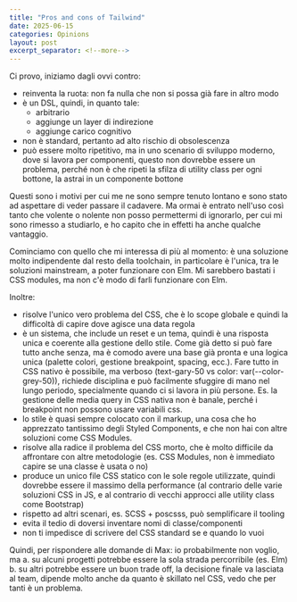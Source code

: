 ```yaml
---
title: "Pros and cons of Tailwind"
date: 2025-06-15
categories: Opinions
layout: post
excerpt_separator: <!--more-->
---
```


Ci provo, iniziamo dagli ovvi contro:
- reinventa la ruota: non fa nulla che non si possa già fare in altro modo
- è un DSL, quindi, in quanto tale:
    - arbitrario
    - aggiunge un layer di indirezione
    - aggiunge carico cognitivo
- non è standard, pertanto ad alto rischio di obsolescenza
- può essere molto ripetitivo, ma in uno scenario di sviluppo moderno, dove si lavora per componenti, questo non dovrebbe essere un problema, perché non è che ripeti la sfilza di utility class per ogni bottone, la astrai in un componente bottone

Questi sono i motivi per cui me ne sono sempre tenuto lontano e sono stato ad aspettare di veder passare il cadavere. Ma ormai è entrato nell'uso così tanto che volente o nolente non posso permettermi di ignorarlo, per cui mi sono rimesso a studiarlo, e ho capito che in effetti ha anche qualche vantaggio. 

Cominciamo con quello che mi interessa di più al momento: è una soluzione molto indipendente dal resto della toolchain, in particolare è l'unica, tra le soluzioni mainstream, a poter funzionare con Elm. Mi sarebbero bastati i CSS modules, ma non c'è modo di farli funzionare con Elm. 

Inoltre:
- risolve l'unico vero problema del CSS, che è lo scope globale e quindi la difficoltà di capire dove agisce una data regola
- è un sistema, che include un reset e un tema, quindi è una risposta unica e coerente alla gestione dello stile. Come già detto si può fare tutto anche senza, ma è comodo avere una base già pronta e una logica unica (palette colori, gestione breakpoint, spacing, ecc.). Fare tutto in CSS nativo è possibile, ma verboso (text-gary-50 vs color: var(--color-grey-50)), richiede disciplina e può facilmente sfuggire di mano nel lungo periodo, specialmente quando ci si lavora in più persone. Es. la gestione delle media query in CSS nativa non è banale, perché i breakpoint non possono usare variabili css. 
- lo stile è quasi sempre colocato con il markup, una cosa che ho apprezzato tantissimo degli Styled Components, e che non hai con altre soluzioni come CSS Modules.
- risolve alla radice il problema del CSS morto, che è molto difficile da affrontare con altre metodologie (es. CSS Modules, non è immediato capire se una classe è usata o no)
- produce un unico file CSS statico con le sole regole utilizzate, quindi dovrebbe essere il massimo della performance (al contrario delle varie soluzioni CSS in JS, e al contrario di vecchi approcci alle utility class come Bootstrap)
- rispetto ad altri scenari, es. SCSS + poscsss, può semplificare il tooling
- evita il tedio di doversi inventare nomi di classe/componenti
- non ti impedisce di scrivere del CSS standard se e quando lo vuoi

Quindi, per rispondere alle domande di Max: io probabilmente non voglio, ma 
a. su alcuni progetti potrebbe essere la sola strada percorribile (es. Elm)
b. su altri potrebbe essere un buon trade off, la decisione finale va lasciata al team, dipende molto anche da quanto è skillato nel CSS, vedo che per tanti è un problema. 